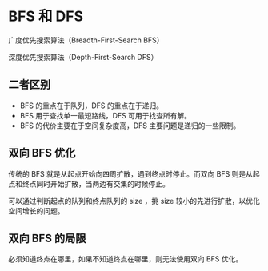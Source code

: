 # BFS 和 DFS

广度优先搜索算法（Breadth-First-Search BFS）

深度优先搜索算法（Depth-First-Search DFS）

## 二者区别

- BFS 的重点在于队列，DFS 的重点在于递归。
- BFS 用于查找单一最短路线，DFS 可用于找查所有解。
- BFS 的代价主要在于空间复杂度高，DFS 主要问题是递归的一些限制。

## 双向 BFS 优化

传统的 BFS 就是从起点开始向四周扩散，遇到终点时停止。而双向 BFS 则是从起点和终点同时开始扩散，当两边有交集的时候停止。

可以通过判断起点的队列和终点队列的 size ，挑 size 较小的先进行扩散，以优化空间增长的问题。

## 双向 BFS 的局限

必须知道终点在哪里，如果不知道终点在哪里，则无法使用双向 BFS 优化。
